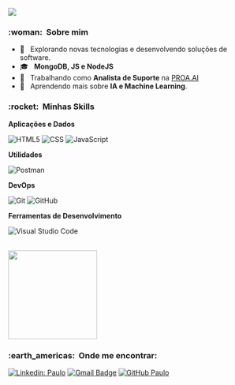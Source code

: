 
![](https://komarev.com/ghpvc/?username=o-paulo&color=006bed)

<h3> :woman: &nbsp;Sobre mim </h3>

- 🤔 &nbsp; Explorando novas tecnologias e desenvolvendo soluções de software.
- 🎓 &nbsp; **MongoDB, JS e NodeJS**
- 💼 &nbsp; Trabalhando como **Analista de Suporte** na <a href="https://www.linkedin.com/company/proa-ai">PROA.AI</a>
- 🌱 &nbsp; Aprendendo mais sobre **IA e Machine Learning**.

<h3> :rocket: &nbsp;Minhas Skills </h3>

**Aplicações e Dados**

  ![HTML5](https://img.shields.io/badge/-HTML5-333333?style=flat&logo=HTML5)
  ![CSS](https://img.shields.io/badge/-CSS-333333?style=flat&logo=CSS3&logoColor=1572B6)
   ![JavaScript](https://img.shields.io/badge/-JavaScript-333333?style=flat&logo=javascript)

**Utilidades**

  ![Postman](https://img.shields.io/badge/-Postman-333333?style=flat&logo=postman)

**DevOps**

  ![Git](https://img.shields.io/badge/-Git-333333?style=flat&logo=git)
  ![GitHub](https://img.shields.io/badge/-GitHub-333333?style=flat&logo=github)

**Ferramentas de Desenvolvimento**

  ![Visual Studio Code](https://img.shields.io/badge/-Visual%20Studio%20Code-333333?style=flat&logo=visual-studio-code&logoColor=007ACC)

<br/>

<a href="https://github.com/o-paulo">
  <img height="180em" src="https://github-readme-stats.vercel.app/api?username=o-paulo&theme=dracula&show_icons=true" />
</a>

<br/>

<h3> :earth_americas: &nbsp;Onde me encontrar: </h3> 

[![Linkedin: Paulo](https://img.shields.io/badge/-PauloPereira-blue?style=flat-square&logo=Linkedin&logoColor=white&link=https://www.linkedin.com/in/paulo-pereira-a7a2ba182/)](https://www.linkedin.com/in/paulo-pereira-a7a2ba182/)
[![Gmail Badge](https://img.shields.io/badge/-Outlook-006bed?style=flat-square&logo=Gmail&logoColor=white&link=mailto:paulo.pereira707@outlook.com)](mailto:paulo.pereira707@outlook.com)
[![GitHub Paulo]( https://img.shields.io/github/followers/o-paulo?label=follow&style=social)](https://github.com/o-paulo)
